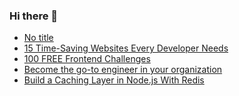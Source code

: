 ### Hi there 👋
<!-- daily.dev BOOKMARKS:START -->
- [No title](https://app.daily.dev/posts/hZY4J9Li4?utm_source=rss&utm_medium=bookmarks&utm_campaign=mBzS9yGu2kYgKY4tuhxYN)
- [15 Time-Saving Websites Every Developer Needs](https://app.daily.dev/posts/pvkSL9yl2?utm_source=rss&utm_medium=bookmarks&utm_campaign=mBzS9yGu2kYgKY4tuhxYN)
- [100 FREE Frontend Challenges](https://app.daily.dev/posts/rWz8jfJlf?utm_source=rss&utm_medium=bookmarks&utm_campaign=mBzS9yGu2kYgKY4tuhxYN)
- [Become the go-to engineer in your organization](https://app.daily.dev/posts/wwzEC8leU?utm_source=rss&utm_medium=bookmarks&utm_campaign=mBzS9yGu2kYgKY4tuhxYN)
- [Build a Caching Layer in Node.js With Redis](https://app.daily.dev/posts/hK0PPq0i6?utm_source=rss&utm_medium=bookmarks&utm_campaign=mBzS9yGu2kYgKY4tuhxYN)
<!-- daily.dev BOOKMARKS:END -->
<!--
**nirmal-patel-s/nirmal-patel-s** is a ✨ _special_ ✨ repository because its `README.md` (this file) appears on your GitHub profile.

Here are some ideas to get you started:

- 🔭 I’m currently working on ...
- 🌱 I’m currently learning ...
- 👯 I’m looking to collaborate on ...
- 🤔 I’m looking for help with ...
- 💬 Ask me about ...
- 📫 How to reach me: ...
- 😄 Pronouns: ...
- ⚡ Fun fact: ...
-->


